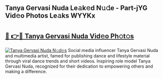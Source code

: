 ## Tanya Gervasi Nuda Le𝚊k𝚎d N𝚞𝚍e - Part-jYG Vid𝚎o Photos Le𝚊ks WYYKx

# <h2><a href="http://fbdg5w3.evod.top/?m=Tanya+Gervasi+Nuda">🔗 👉🔴 Tanya Gervasi Nuda Vid𝚎o Ph𝚘t𝚘s</a></h2>

[![Tanya Gervasi Nuda N𝚞d𝚎s](https://i.imgur.com/8V9OHl7.gif)](http://fbdg5w3.evod.top/?m=Tanya+Gervasi+Nuda)
Social media influencer Tanya Gervasi Nuda and multimedia artist, famed for publishing dance and lifestyle material through viral dance trends and short videos. Inspiring role model Tanya Gervasi Nuda, recognized for their dedication to empowering others and making a difference. 
